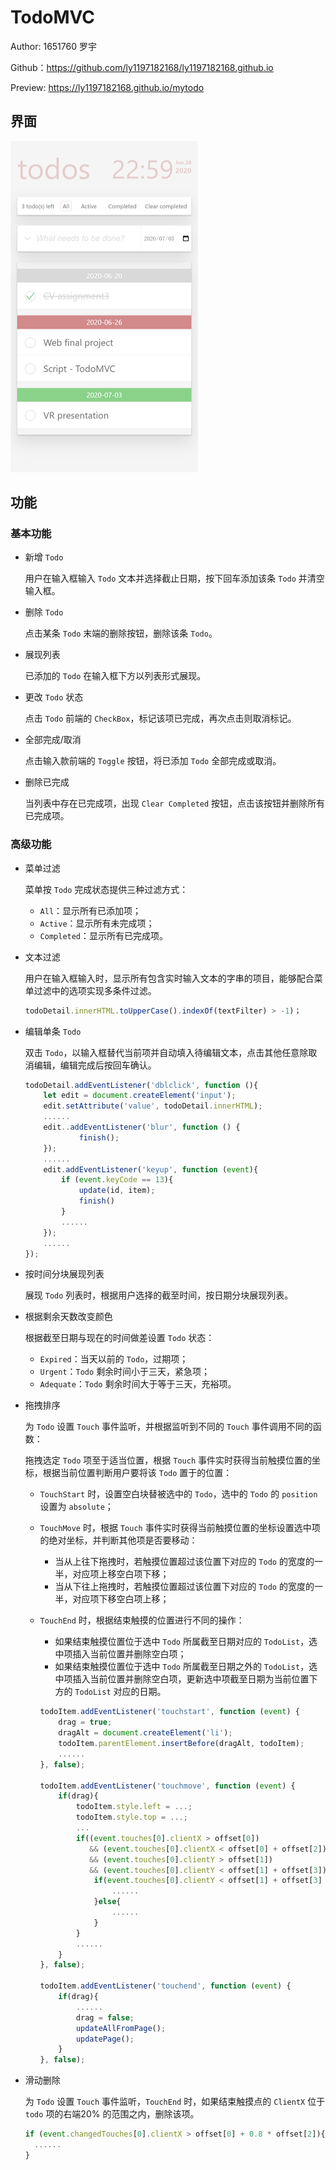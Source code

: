 # TodoMVC

Author: 1651760 罗宇

Github：https://github.com/ly1197182168/ly1197182168.github.io

Preview: https://ly1197182168.github.io/mytodo

## 界面

<img src="assets/screenshot.png" width = "300" height = "530"/>

## 功能

### 基本功能

- 新增 `Todo`

  用户在输入框输入 `Todo` 文本并选择截止日期，按下回车添加该条 `Todo` 并清空输入框。

- 删除 `Todo`

  点击某条 `Todo` 末端的删除按钮，删除该条 `Todo`。 

- 展现列表

  已添加的 `Todo` 在输入框下方以列表形式展现。

- 更改 `Todo` 状态

  点击 `Todo` 前端的 `CheckBox`，标记该项已完成，再次点击则取消标记。 

- 全部完成/取消

  点击输入款前端的 `Toggle` 按钮，将已添加 `Todo` 全部完成或取消。

- 删除已完成

  当列表中存在已完成项，出现 `Clear Completed` 按钮，点击该按钮并删除所有已完成项。

### 高级功能

- 菜单过滤

  菜单按 `Todo` 完成状态提供三种过滤方式：

  - `All`：显示所有已添加项；
  - `Active`：显示所有未完成项；
  - `Completed`：显示所有已完成项。

- 文本过滤

  用户在输入框输入时，显示所有包含实时输入文本的字串的项目，能够配合菜单过滤中的选项实现多条件过滤。

  ```javascript
  todoDetail.innerHTML.toUpperCase().indexOf(textFilter) > -1)；
  ```

- 编辑单条 `Todo`

  双击 `Todo`，以输入框替代当前项并自动填入待编辑文本，点击其他任意除取消编辑，编辑完成后按回车确认。

  ```javascript
  todoDetail.addEventListener('dblclick', function (){
      let edit = document.createElement('input');
      edit.setAttribute('value', todoDetail.innerHTML);
      ......
      edit..addEventListener('blur', function () {
              finish();
      });
      ......
      edit.addEventListener('keyup', function (event){
          if (event.keyCode == 13){
              update(id, item);
              finish()
          }
          ......
      });
      ......  
  });
  ```

- 按时间分块展现列表

  展现 `Todo` 列表时，根据用户选择的截至时间，按日期分块展现列表。

- 根据剩余天数改变颜色

  根据截至日期与现在的时间做差设置 `Todo` 状态：

  - `Expired`：当天以前的 `Todo`，过期项；
  - `Urgent`：`Todo` 剩余时间小于三天，紧急项；
  - `Adequate`：`Todo` 剩余时间大于等于三天，充裕项。

- 拖拽排序

  为 `Todo` 设置 `Touch` 事件监听，并根据监听到不同的 `Touch` 事件调用不同的函数：

  拖拽选定 `Todo` 项至于适当位置，根据 `Touch` 事件实时获得当前触摸位置的坐标，根据当前位置判断用户要将该 `Todo` 置于的位置：

  - `TouchStart` 时，设置空白块替被选中的 `Todo`，选中的 `Todo` 的 `position` 设置为 `absolute`；

  - `TouchMove` 时，根据 `Touch` 事件实时获得当前触摸位置的坐标设置选中项的绝对坐标，并判断其他项是否要移动：

    - 当从上往下拖拽时，若触摸位置超过该位置下对应的 `Todo` 的宽度的一半，对应项上移空白项下移；
    - 当从下往上拖拽时，若触摸位置超过该位置下对应的 `Todo` 的宽度的一半，对应项下移空白项上移；

  - `TouchEnd` 时，根据结束触摸的位置进行不同的操作：

    - 如果结束触摸位置位于选中 `Todo` 所属截至日期对应的 `TodoList`，选中项插入当前位置并删除空白项；
    - 如果结束触摸位置位于选中 `Todo` 所属截至日期之外的 `TodoList`，选中项插入当前位置并删除空白项，更新选中项截至日期为当前位置下方的 `TodoList` 对应的日期。

    ```javascript
    todoItem.addEventListener('touchstart', function (event) {
        drag = true;
        dragAlt = document.createElement('li');
        todoItem.parentElement.insertBefore(dragAlt, todoItem);
        ......
    }, false);
    
    todoItem.addEventListener('touchmove', function (event) {
        if(drag){
            todoItem.style.left = ...;
            todoItem.style.top = ...;
            ...
            if((event.touches[0].clientX > offset[0])
               && (event.touches[0].clientX < offset[0] + offset[2])
               && (event.touches[0].clientY > offset[1])
               && (event.touches[0].clientY < offset[1] + offset[3])){
                if(event.touches[0].clientY < offset[1] + offset[3] / 2){
                    ......
                }else{
                    ......
                }
            }
            ......
        }
    }, false);
    
    todoItem.addEventListener('touchend', function (event) {
        if(drag){
            ......
            drag = false;
            updateAllFromPage();
            updatePage();
        }
    }, false);
    ```

- 滑动删除

  为 `Todo` 设置 `Touch` 事件监听，`TouchEnd` 时，如果结束触摸点的 `ClientX` 位于 `todo` 项的右端20% 的范围之内，删除该项。

  ```javascript
  if (event.changedTouches[0].clientX > offset[0] + 0.8 * offset[2]){
  	......
  }
  ```

  